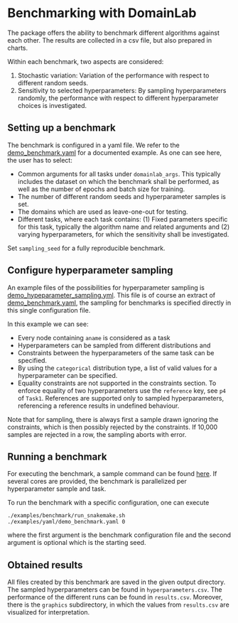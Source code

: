 # Benchmarking with DomainLab

The package offers the ability to benchmark different algorithms against each other.
The results are collected in a csv file, but also prepared in charts.

Within each benchmark, two aspects are considered:
1. Stochastic variation: Variation of the performance with respect to different random seeds.
2. Sensitivity to selected hyperparameters: By sampling hyperparameters randomly,
the performance with respect to different hyperparameter choices is investigated. 

## Setting up a benchmark
The benchmark is configured in a yaml file. We refer to the
[demo_benchmark.yaml](https://github.com/marrlab/DomainLab/blob/examples/yaml/demo_benchmark.yaml)
for a documented example. As one can see here, the user has to select:
- Common arguments for all tasks under `domainlab_args`. This typically includes the dataset on which the benchmark
shall be performed, as well as the number of epochs and batch size for training.
- The number of different random seeds and hyperparameter samples is set.
- The domains which are used as leave-one-out for testing.
- Different tasks, where each task contains: (1) Fixed parameters specific for this task,
typically the algorithm name and related arguments and (2) varying hyperparameters, for which
the sensitivity shall be investigated.

Set `sampling_seed` for a fully reproducible benchmark.

## Configure hyperparameter sampling
An example files of the possibilities for hyperparameter sampling is
[demo_hypeparameter_sampling.yml](https://github.com/marrlab/DomainLab/blob/examples/yaml/demo_hyperparameter_sampling.yml).
This file is of course an extract of [demo_benchmark.yaml](https://github.com/marrlab/DomainLab/blob/examples/yaml/demo_benchmark.yaml),
the sampling for benchmarks is specified directly in this single configuration file.

In this example we can see:
- Every node containing `aname` is considered as a task
- Hyperparameters can be sampled from different distributions and
- Constraints between the hyperparameters of the same task can be specified.
- By using the `categorical` distribution type, a list of valid values for a hyperparameter can be specified.
- Equality constraints are not supported in the constraints section. To
enforce equality of two hyperparameters use the `reference` key, see `p4` of `Task1`.
References are supported only to sampled hyperparameters, referencing a reference
results in undefined behaviour.

Note that for sampling, there is always first a sample drawn ignoring the constraints, which
is then possibly rejected by the constraints. If 10,000 samples are rejected in a row, the sampling
aborts with error.

## Running a benchmark
For executing the benchmark, a sample command can be found
[here](https://github.com/marrlab/DomainLab/blob/benchmark_snakemake/examples/benchmark/run_snakemake.sh).
If several cores are provided, the benchmark is parallelized per hyperparameter sample and
task.

To run the benchmark with a specific configuration, one can execute 

```
./examples/benchmark/run_snakemake.sh ./examples/yaml/demo_benchmark.yaml 0 
```
where the first argument is the benchmark configuration file and the second argument is optional which is the starting seed.

## Obtained results
All files created by this benchmark are saved in the given output directory.
The sampled hyperparameters can be found in `hyperparameters.csv`.
The performance of the different runs can be found in `results.csv`. Moreover, there is
the `graphics` subdirectory, in which the values from `results.csv` are visualized for interpretation.
